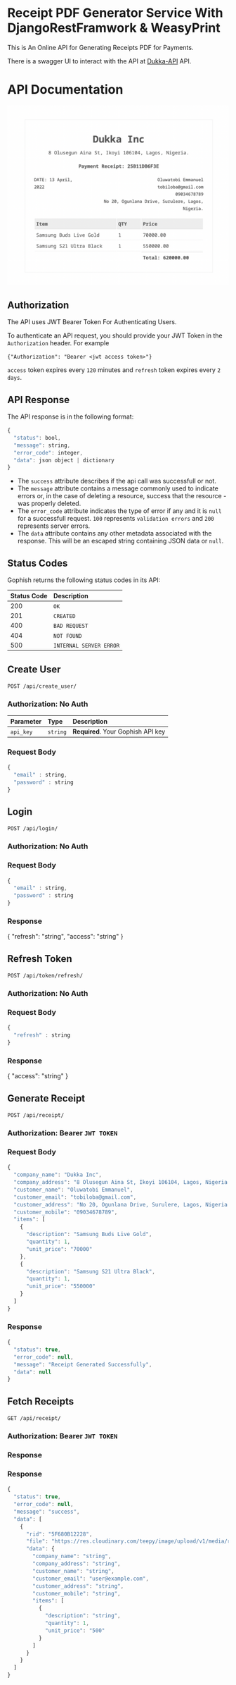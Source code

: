# Receipt PDF Generator Service With DjangoRestFramwork & WeasyPrint

This is An Online API for Generating Receipts PDF for Payments.

There is a swagger UI to interact with the API at [Dukka-API](https://dukka-app.herokuapp.com/api/docs/) API.


# API Documentation

![Sample Receipt](/recpt.png)

## Authorization

The API uses JWT Bearer Token For Authenticating Users.

To authenticate an API request, you should provide your JWT Token in the `Authorization` header. For example

```
{"Authorization": "Bearer <jwt access token>"}
```
`access` token expires every `120` minutes and `refresh` token expires every `2 days`.

## API Response

The API response is in the following format:
```javascript
{
  "status": bool,
  "message": string,
  "error_code": integer,
  "data": json object | dictionary
}
```
- The `success` attribute describes if the api call was successfull or not.
- The `message` attribute contains a message commonly used to indicate errors or, in the case of deleting a resource, success that the resource - was properly deleted.
- The `error_code` attribute indicates the type of error if any and it is `null` for a successfull request. `100` represents `validation errors` and `200` represents server errors.
- The `data` attribute contains any other metadata associated with the response. This will be an escaped string containing JSON data or `null`.

## Status Codes

Gophish returns the following status codes in its API:

| Status Code | Description |
| :--- | :--- |
| 200 | `OK` |
| 201 | `CREATED` |
| 400 | `BAD REQUEST` |
| 404 | `NOT FOUND` |
| 500 | `INTERNAL SERVER ERROR` |

## Create User

```http
POST /api/create_user/
```

### Authorization: No Auth

| Parameter | Type | Description |
| :--- | :--- | :--- |
| `api_key` | `string` | **Required**. Your Gophish API key |
### Request Body

```javascript
{
  "email" : string,
  "password" : string
}
```

## Login

```http
POST /api/login/
```

### Authorization: No Auth

### Request Body

```javascript
{
  "email" : string,
  "password" : string
}
```

### Response

{
  "refresh": "string",
  "access": "string"
}

## Refresh Token

```http
POST /api/token/refresh/
```

### Authorization: No Auth

### Request Body

```javascript
{
  "refresh" : string
}
```

### Response

{
  "access": "string"
}

## Generate Receipt

```http
POST /api/receipt/
```

### Authorization: Bearer `JWT TOKEN`

### Request Body

```javascript
{
  "company_name": "Dukka Inc",
  "company_address": "8 Olusegun Aina St, Ikoyi 106104, Lagos, Nigeria.",
  "customer_name": "Oluwatobi Emmanuel",
  "customer_email": "tobiloba@gmail.com",
  "customer_address": "No 20, Ogunlana Drive, Surulere, Lagos, Nigeria.",
  "customer_mobile": "09034678789",
  "items": [
    {
      "description": "Samsung Buds Live Gold",
      "quantity": 1,
      "unit_price": "70000"
    },
    {
      "description": "Samsung S21 Ultra Black",
      "quantity": 1,
      "unit_price": "550000"
    }
  ]
}
```

### Response
```Javascript
{
  "status": true,
  "error_code": null,
  "message": "Receipt Generated Successfully",
  "data": null
}
```

## Fetch Receipts

```http
GET /api/receipt/
```

### Authorization: Bearer `JWT TOKEN`

### Response


### Response
```Javascript
{
  "status": true,
  "error_code": null,
  "message": "success",
  "data": [
    {
      "rid": "5F680B12228",
      "file": "https://res.cloudinary.com/teepy/image/upload/v1/media/receipts/recpt-5F680B12228.pdf",
      "data": {
        "company_name": "string",
        "company_address": "string",
        "customer_name": "string",
        "customer_email": "user@example.com",
        "customer_address": "string",
        "customer_mobile": "string",
        "items": [
          {
            "description": "string",
            "quantity": 1,
            "unit_price": "500"
          }
        ]
      }
    }
  ]
}
```

